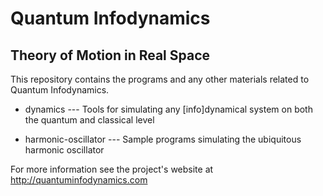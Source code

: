 # Quantum Infodynamics
## Theory of Motion in Real Space

This repository contains the programs and any other materials related to Quantum Infodynamics.

* dynamics --- Tools for simulating any [info]dynamical system on both the quantum and classical level

* harmonic-oscillator --- Sample programs simulating the ubiquitous harmonic oscillator

For more information see the project's website at http://quantuminfodynamics.com
